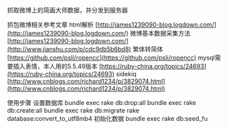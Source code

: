 抓取微博上的简画大师数据，并分发到服务器

抓包微博相关参考文章
html解析
[http://james1239090-blog.logdown.com/](http://james1239090-blog.logdown.com/)
微博基本数据采集方法
[http://james1239090-blog.logdown.com/](http://www.jianshu.com/p/cdc9db5b6bd8)
繁体转简体
[https://github.com/psli/ropencc](https://github.com/psli/ropencc)
mysql需要插入表情，本人用的5.5.49版本
[https://ruby-china.org/topics/24693](https://ruby-china.org/topics/24693)
sidekiq 
[http://www.cnblogs.com/richard1234/p/3829074.html](http://www.cnblogs.com/richard1234/p/3829074.html)

使用步骤
设置数据库
bundle exec rake db:drop:all
bundle exec rake db:create:all
bundle exec rake db:migrate
rake database:convert_to_utf8mb4
初始化数据
bundle exec rake db:seed_fu




